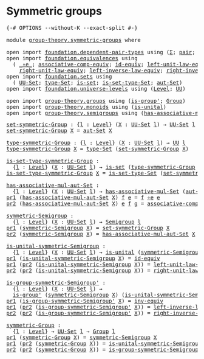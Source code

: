 # Symmetric groups

<pre class="Agda"><a id="29" class="Symbol">{-#</a> <a id="33" class="Keyword">OPTIONS</a> <a id="41" class="Pragma">--without-K</a> <a id="53" class="Pragma">--exact-split</a> <a id="67" class="Symbol">#-}</a>

<a id="72" class="Keyword">module</a> <a id="79" href="group-theory.symmetric-groups.html" class="Module">group-theory.symmetric-groups</a> <a id="109" class="Keyword">where</a>

<a id="116" class="Keyword">open</a> <a id="121" class="Keyword">import</a> <a id="128" href="foundation.dependent-pair-types.html" class="Module">foundation.dependent-pair-types</a> <a id="160" class="Keyword">using</a> <a id="166" class="Symbol">(</a><a id="167" href="foundation-core.dependent-pair-types.html#502" class="Record">Σ</a><a id="168" class="Symbol">;</a> <a id="170" href="foundation-core.dependent-pair-types.html#575" class="InductiveConstructor">pair</a><a id="174" class="Symbol">;</a> <a id="176" href="foundation-core.dependent-pair-types.html#592" class="Field">pr1</a><a id="179" class="Symbol">;</a> <a id="181" href="foundation-core.dependent-pair-types.html#604" class="Field">pr2</a><a id="184" class="Symbol">)</a>
<a id="186" class="Keyword">open</a> <a id="191" class="Keyword">import</a> <a id="198" href="foundation.equivalences.html" class="Module">foundation.equivalences</a> <a id="222" class="Keyword">using</a>
  <a id="230" class="Symbol">(</a> <a id="232" href="foundation-core.equivalences.html#7843" class="Function Operator">_∘e_</a><a id="236" class="Symbol">;</a> <a id="238" href="foundation.equivalences.html#16007" class="Function">associative-comp-equiv</a><a id="260" class="Symbol">;</a> <a id="262" href="foundation-core.equivalences.html#2480" class="Function">id-equiv</a><a id="270" class="Symbol">;</a> <a id="272" href="foundation.equivalences.html#16301" class="Function">left-unit-law-equiv</a><a id="291" class="Symbol">;</a> <a id="293" href="foundation-core.equivalences.html#5707" class="Function">inv-equiv</a><a id="302" class="Symbol">;</a>
    <a id="308" href="foundation.equivalences.html#16413" class="Function">right-unit-law-equiv</a><a id="328" class="Symbol">;</a> <a id="330" href="foundation.equivalences.html#16527" class="Function">left-inverse-law-equiv</a><a id="352" class="Symbol">;</a> <a id="354" href="foundation.equivalences.html#16700" class="Function">right-inverse-law-equiv</a><a id="377" class="Symbol">)</a>
<a id="379" class="Keyword">open</a> <a id="384" class="Keyword">import</a> <a id="391" href="foundation.sets.html" class="Module">foundation.sets</a> <a id="407" class="Keyword">using</a>
  <a id="415" class="Symbol">(</a> <a id="417" href="foundation-core.sets.html#1177" class="Function">UU-Set</a><a id="423" class="Symbol">;</a> <a id="425" href="foundation-core.sets.html#1291" class="Function">type-Set</a><a id="433" class="Symbol">;</a> <a id="435" href="foundation-core.sets.html#1099" class="Function">is-set</a><a id="441" class="Symbol">;</a> <a id="443" href="foundation-core.sets.html#1342" class="Function">is-set-type-Set</a><a id="458" class="Symbol">;</a> <a id="460" href="foundation.sets.html#4760" class="Function">aut-Set</a><a id="467" class="Symbol">)</a>
<a id="469" class="Keyword">open</a> <a id="474" class="Keyword">import</a> <a id="481" href="foundation.universe-levels.html" class="Module">foundation.universe-levels</a> <a id="508" class="Keyword">using</a> <a id="514" class="Symbol">(</a><a id="515" href="Agda.Primitive.html#597" class="Postulate">Level</a><a id="520" class="Symbol">;</a> <a id="522" href="foundation-core.universe-levels.html#222" class="Primitive">UU</a><a id="524" class="Symbol">)</a>

<a id="527" class="Keyword">open</a> <a id="532" class="Keyword">import</a> <a id="539" href="group-theory.groups.html" class="Module">group-theory.groups</a> <a id="559" class="Keyword">using</a> <a id="565" class="Symbol">(</a><a id="566" href="group-theory.groups.html#1938" class="Function">is-group&#39;</a><a id="575" class="Symbol">;</a> <a id="577" href="group-theory.groups.html#2398" class="Function">Group</a><a id="582" class="Symbol">)</a>
<a id="584" class="Keyword">open</a> <a id="589" class="Keyword">import</a> <a id="596" href="group-theory.monoids.html" class="Module">group-theory.monoids</a> <a id="617" class="Keyword">using</a> <a id="623" class="Symbol">(</a><a id="624" href="group-theory.monoids.html#831" class="Function">is-unital</a><a id="633" class="Symbol">)</a>
<a id="635" class="Keyword">open</a> <a id="640" class="Keyword">import</a> <a id="647" href="group-theory.semigroups.html" class="Module">group-theory.semigroups</a> <a id="671" class="Keyword">using</a> <a id="677" class="Symbol">(</a><a id="678" href="group-theory.semigroups.html#611" class="Function">has-associative-mul-Set</a><a id="701" class="Symbol">;</a> <a id="703" href="group-theory.semigroups.html#737" class="Function">Semigroup</a><a id="712" class="Symbol">)</a>
</pre>
<pre class="Agda"><a id="set-symmetric-Group"></a><a id="727" href="group-theory.symmetric-groups.html#727" class="Function">set-symmetric-Group</a> <a id="747" class="Symbol">:</a> <a id="749" class="Symbol">{</a><a id="750" href="group-theory.symmetric-groups.html#750" class="Bound">l</a> <a id="752" class="Symbol">:</a> <a id="754" href="Agda.Primitive.html#597" class="Postulate">Level</a><a id="759" class="Symbol">}</a> <a id="761" class="Symbol">(</a><a id="762" href="group-theory.symmetric-groups.html#762" class="Bound">X</a> <a id="764" class="Symbol">:</a> <a id="766" href="foundation-core.sets.html#1177" class="Function">UU-Set</a> <a id="773" href="group-theory.symmetric-groups.html#750" class="Bound">l</a><a id="774" class="Symbol">)</a> <a id="776" class="Symbol">→</a> <a id="778" href="foundation-core.sets.html#1177" class="Function">UU-Set</a> <a id="785" href="group-theory.symmetric-groups.html#750" class="Bound">l</a>
<a id="787" href="group-theory.symmetric-groups.html#727" class="Function">set-symmetric-Group</a> <a id="807" href="group-theory.symmetric-groups.html#807" class="Bound">X</a> <a id="809" class="Symbol">=</a> <a id="811" href="foundation.sets.html#4760" class="Function">aut-Set</a> <a id="819" href="group-theory.symmetric-groups.html#807" class="Bound">X</a>

<a id="type-symmetric-Group"></a><a id="822" href="group-theory.symmetric-groups.html#822" class="Function">type-symmetric-Group</a> <a id="843" class="Symbol">:</a> <a id="845" class="Symbol">{</a><a id="846" href="group-theory.symmetric-groups.html#846" class="Bound">l</a> <a id="848" class="Symbol">:</a> <a id="850" href="Agda.Primitive.html#597" class="Postulate">Level</a><a id="855" class="Symbol">}</a> <a id="857" class="Symbol">(</a><a id="858" href="group-theory.symmetric-groups.html#858" class="Bound">X</a> <a id="860" class="Symbol">:</a> <a id="862" href="foundation-core.sets.html#1177" class="Function">UU-Set</a> <a id="869" href="group-theory.symmetric-groups.html#846" class="Bound">l</a><a id="870" class="Symbol">)</a> <a id="872" class="Symbol">→</a> <a id="874" href="foundation-core.universe-levels.html#222" class="Primitive">UU</a> <a id="877" href="group-theory.symmetric-groups.html#846" class="Bound">l</a>
<a id="879" href="group-theory.symmetric-groups.html#822" class="Function">type-symmetric-Group</a> <a id="900" href="group-theory.symmetric-groups.html#900" class="Bound">X</a> <a id="902" class="Symbol">=</a> <a id="904" href="foundation-core.sets.html#1291" class="Function">type-Set</a> <a id="913" class="Symbol">(</a><a id="914" href="group-theory.symmetric-groups.html#727" class="Function">set-symmetric-Group</a> <a id="934" href="group-theory.symmetric-groups.html#900" class="Bound">X</a><a id="935" class="Symbol">)</a>

<a id="is-set-type-symmetric-Group"></a><a id="938" href="group-theory.symmetric-groups.html#938" class="Function">is-set-type-symmetric-Group</a> <a id="966" class="Symbol">:</a>
  <a id="970" class="Symbol">{</a><a id="971" href="group-theory.symmetric-groups.html#971" class="Bound">l</a> <a id="973" class="Symbol">:</a> <a id="975" href="Agda.Primitive.html#597" class="Postulate">Level</a><a id="980" class="Symbol">}</a> <a id="982" class="Symbol">(</a><a id="983" href="group-theory.symmetric-groups.html#983" class="Bound">X</a> <a id="985" class="Symbol">:</a> <a id="987" href="foundation-core.sets.html#1177" class="Function">UU-Set</a> <a id="994" href="group-theory.symmetric-groups.html#971" class="Bound">l</a><a id="995" class="Symbol">)</a> <a id="997" class="Symbol">→</a> <a id="999" href="foundation-core.sets.html#1099" class="Function">is-set</a> <a id="1006" class="Symbol">(</a><a id="1007" href="group-theory.symmetric-groups.html#822" class="Function">type-symmetric-Group</a> <a id="1028" href="group-theory.symmetric-groups.html#983" class="Bound">X</a><a id="1029" class="Symbol">)</a>
<a id="1031" href="group-theory.symmetric-groups.html#938" class="Function">is-set-type-symmetric-Group</a> <a id="1059" href="group-theory.symmetric-groups.html#1059" class="Bound">X</a> <a id="1061" class="Symbol">=</a> <a id="1063" href="foundation-core.sets.html#1342" class="Function">is-set-type-Set</a> <a id="1079" class="Symbol">(</a><a id="1080" href="group-theory.symmetric-groups.html#727" class="Function">set-symmetric-Group</a> <a id="1100" href="group-theory.symmetric-groups.html#1059" class="Bound">X</a><a id="1101" class="Symbol">)</a>

<a id="has-associative-mul-aut-Set"></a><a id="1104" href="group-theory.symmetric-groups.html#1104" class="Function">has-associative-mul-aut-Set</a> <a id="1132" class="Symbol">:</a>
  <a id="1136" class="Symbol">{</a><a id="1137" href="group-theory.symmetric-groups.html#1137" class="Bound">l</a> <a id="1139" class="Symbol">:</a> <a id="1141" href="Agda.Primitive.html#597" class="Postulate">Level</a><a id="1146" class="Symbol">}</a> <a id="1148" class="Symbol">(</a><a id="1149" href="group-theory.symmetric-groups.html#1149" class="Bound">X</a> <a id="1151" class="Symbol">:</a> <a id="1153" href="foundation-core.sets.html#1177" class="Function">UU-Set</a> <a id="1160" href="group-theory.symmetric-groups.html#1137" class="Bound">l</a><a id="1161" class="Symbol">)</a> <a id="1163" class="Symbol">→</a> <a id="1165" href="group-theory.semigroups.html#611" class="Function">has-associative-mul-Set</a> <a id="1189" class="Symbol">(</a><a id="1190" href="foundation.sets.html#4760" class="Function">aut-Set</a> <a id="1198" href="group-theory.symmetric-groups.html#1149" class="Bound">X</a><a id="1199" class="Symbol">)</a>
<a id="1201" href="foundation-core.dependent-pair-types.html#592" class="Field">pr1</a> <a id="1205" class="Symbol">(</a><a id="1206" href="group-theory.symmetric-groups.html#1104" class="Function">has-associative-mul-aut-Set</a> <a id="1234" href="group-theory.symmetric-groups.html#1234" class="Bound">X</a><a id="1235" class="Symbol">)</a> <a id="1237" href="group-theory.symmetric-groups.html#1237" class="Bound">f</a> <a id="1239" href="group-theory.symmetric-groups.html#1239" class="Bound">e</a> <a id="1241" class="Symbol">=</a> <a id="1243" href="group-theory.symmetric-groups.html#1237" class="Bound">f</a> <a id="1245" href="foundation-core.equivalences.html#7843" class="Function Operator">∘e</a> <a id="1248" href="group-theory.symmetric-groups.html#1239" class="Bound">e</a>
<a id="1250" href="foundation-core.dependent-pair-types.html#604" class="Field">pr2</a> <a id="1254" class="Symbol">(</a><a id="1255" href="group-theory.symmetric-groups.html#1104" class="Function">has-associative-mul-aut-Set</a> <a id="1283" href="group-theory.symmetric-groups.html#1283" class="Bound">X</a><a id="1284" class="Symbol">)</a> <a id="1286" href="group-theory.symmetric-groups.html#1286" class="Bound">e</a> <a id="1288" href="group-theory.symmetric-groups.html#1288" class="Bound">f</a> <a id="1290" href="group-theory.symmetric-groups.html#1290" class="Bound">g</a> <a id="1292" class="Symbol">=</a> <a id="1294" href="foundation.equivalences.html#16007" class="Function">associative-comp-equiv</a> <a id="1317" href="group-theory.symmetric-groups.html#1290" class="Bound">g</a> <a id="1319" href="group-theory.symmetric-groups.html#1288" class="Bound">f</a> <a id="1321" href="group-theory.symmetric-groups.html#1286" class="Bound">e</a>

<a id="symmetric-Semigroup"></a><a id="1324" href="group-theory.symmetric-groups.html#1324" class="Function">symmetric-Semigroup</a> <a id="1344" class="Symbol">:</a>
  <a id="1348" class="Symbol">{</a><a id="1349" href="group-theory.symmetric-groups.html#1349" class="Bound">l</a> <a id="1351" class="Symbol">:</a> <a id="1353" href="Agda.Primitive.html#597" class="Postulate">Level</a><a id="1358" class="Symbol">}</a> <a id="1360" class="Symbol">(</a><a id="1361" href="group-theory.symmetric-groups.html#1361" class="Bound">X</a> <a id="1363" class="Symbol">:</a> <a id="1365" href="foundation-core.sets.html#1177" class="Function">UU-Set</a> <a id="1372" href="group-theory.symmetric-groups.html#1349" class="Bound">l</a><a id="1373" class="Symbol">)</a> <a id="1375" class="Symbol">→</a> <a id="1377" href="group-theory.semigroups.html#737" class="Function">Semigroup</a> <a id="1387" href="group-theory.symmetric-groups.html#1349" class="Bound">l</a>
<a id="1389" href="foundation-core.dependent-pair-types.html#592" class="Field">pr1</a> <a id="1393" class="Symbol">(</a><a id="1394" href="group-theory.symmetric-groups.html#1324" class="Function">symmetric-Semigroup</a> <a id="1414" href="group-theory.symmetric-groups.html#1414" class="Bound">X</a><a id="1415" class="Symbol">)</a> <a id="1417" class="Symbol">=</a> <a id="1419" href="group-theory.symmetric-groups.html#727" class="Function">set-symmetric-Group</a> <a id="1439" href="group-theory.symmetric-groups.html#1414" class="Bound">X</a>
<a id="1441" href="foundation-core.dependent-pair-types.html#604" class="Field">pr2</a> <a id="1445" class="Symbol">(</a><a id="1446" href="group-theory.symmetric-groups.html#1324" class="Function">symmetric-Semigroup</a> <a id="1466" href="group-theory.symmetric-groups.html#1466" class="Bound">X</a><a id="1467" class="Symbol">)</a> <a id="1469" class="Symbol">=</a> <a id="1471" href="group-theory.symmetric-groups.html#1104" class="Function">has-associative-mul-aut-Set</a> <a id="1499" href="group-theory.symmetric-groups.html#1466" class="Bound">X</a>

<a id="is-unital-symmetric-Semigroup"></a><a id="1502" href="group-theory.symmetric-groups.html#1502" class="Function">is-unital-symmetric-Semigroup</a> <a id="1532" class="Symbol">:</a>
  <a id="1536" class="Symbol">{</a><a id="1537" href="group-theory.symmetric-groups.html#1537" class="Bound">l</a> <a id="1539" class="Symbol">:</a> <a id="1541" href="Agda.Primitive.html#597" class="Postulate">Level</a><a id="1546" class="Symbol">}</a> <a id="1548" class="Symbol">(</a><a id="1549" href="group-theory.symmetric-groups.html#1549" class="Bound">X</a> <a id="1551" class="Symbol">:</a> <a id="1553" href="foundation-core.sets.html#1177" class="Function">UU-Set</a> <a id="1560" href="group-theory.symmetric-groups.html#1537" class="Bound">l</a><a id="1561" class="Symbol">)</a> <a id="1563" class="Symbol">→</a> <a id="1565" href="group-theory.monoids.html#831" class="Function">is-unital</a> <a id="1575" class="Symbol">(</a><a id="1576" href="group-theory.symmetric-groups.html#1324" class="Function">symmetric-Semigroup</a> <a id="1596" href="group-theory.symmetric-groups.html#1549" class="Bound">X</a><a id="1597" class="Symbol">)</a>
<a id="1599" href="foundation-core.dependent-pair-types.html#592" class="Field">pr1</a> <a id="1603" class="Symbol">(</a><a id="1604" href="group-theory.symmetric-groups.html#1502" class="Function">is-unital-symmetric-Semigroup</a> <a id="1634" href="group-theory.symmetric-groups.html#1634" class="Bound">X</a><a id="1635" class="Symbol">)</a> <a id="1637" class="Symbol">=</a> <a id="1639" href="foundation-core.equivalences.html#2480" class="Function">id-equiv</a>
<a id="1648" href="foundation-core.dependent-pair-types.html#592" class="Field">pr1</a> <a id="1652" class="Symbol">(</a><a id="1653" href="foundation-core.dependent-pair-types.html#604" class="Field">pr2</a> <a id="1657" class="Symbol">(</a><a id="1658" href="group-theory.symmetric-groups.html#1502" class="Function">is-unital-symmetric-Semigroup</a> <a id="1688" href="group-theory.symmetric-groups.html#1688" class="Bound">X</a><a id="1689" class="Symbol">))</a> <a id="1692" class="Symbol">=</a> <a id="1694" href="foundation.equivalences.html#16301" class="Function">left-unit-law-equiv</a>
<a id="1714" href="foundation-core.dependent-pair-types.html#604" class="Field">pr2</a> <a id="1718" class="Symbol">(</a><a id="1719" href="foundation-core.dependent-pair-types.html#604" class="Field">pr2</a> <a id="1723" class="Symbol">(</a><a id="1724" href="group-theory.symmetric-groups.html#1502" class="Function">is-unital-symmetric-Semigroup</a> <a id="1754" href="group-theory.symmetric-groups.html#1754" class="Bound">X</a><a id="1755" class="Symbol">))</a> <a id="1758" class="Symbol">=</a> <a id="1760" href="foundation.equivalences.html#16413" class="Function">right-unit-law-equiv</a>

<a id="is-group-symmetric-Semigroup&#39;"></a><a id="1782" href="group-theory.symmetric-groups.html#1782" class="Function">is-group-symmetric-Semigroup&#39;</a> <a id="1812" class="Symbol">:</a>
  <a id="1816" class="Symbol">{</a><a id="1817" href="group-theory.symmetric-groups.html#1817" class="Bound">l</a> <a id="1819" class="Symbol">:</a> <a id="1821" href="Agda.Primitive.html#597" class="Postulate">Level</a><a id="1826" class="Symbol">}</a> <a id="1828" class="Symbol">(</a><a id="1829" href="group-theory.symmetric-groups.html#1829" class="Bound">X</a> <a id="1831" class="Symbol">:</a> <a id="1833" href="foundation-core.sets.html#1177" class="Function">UU-Set</a> <a id="1840" href="group-theory.symmetric-groups.html#1817" class="Bound">l</a><a id="1841" class="Symbol">)</a> <a id="1843" class="Symbol">→</a>
  <a id="1847" href="group-theory.groups.html#1938" class="Function">is-group&#39;</a> <a id="1857" class="Symbol">(</a><a id="1858" href="group-theory.symmetric-groups.html#1324" class="Function">symmetric-Semigroup</a> <a id="1878" href="group-theory.symmetric-groups.html#1829" class="Bound">X</a><a id="1879" class="Symbol">)</a> <a id="1881" class="Symbol">(</a><a id="1882" href="group-theory.symmetric-groups.html#1502" class="Function">is-unital-symmetric-Semigroup</a> <a id="1912" href="group-theory.symmetric-groups.html#1829" class="Bound">X</a><a id="1913" class="Symbol">)</a>
<a id="1915" href="foundation-core.dependent-pair-types.html#592" class="Field">pr1</a> <a id="1919" class="Symbol">(</a><a id="1920" href="group-theory.symmetric-groups.html#1782" class="Function">is-group-symmetric-Semigroup&#39;</a> <a id="1950" href="group-theory.symmetric-groups.html#1950" class="Bound">X</a><a id="1951" class="Symbol">)</a> <a id="1953" class="Symbol">=</a> <a id="1955" href="foundation-core.equivalences.html#5707" class="Function">inv-equiv</a>
<a id="1965" href="foundation-core.dependent-pair-types.html#592" class="Field">pr1</a> <a id="1969" class="Symbol">(</a><a id="1970" href="foundation-core.dependent-pair-types.html#604" class="Field">pr2</a> <a id="1974" class="Symbol">(</a><a id="1975" href="group-theory.symmetric-groups.html#1782" class="Function">is-group-symmetric-Semigroup&#39;</a> <a id="2005" href="group-theory.symmetric-groups.html#2005" class="Bound">X</a><a id="2006" class="Symbol">))</a> <a id="2009" class="Symbol">=</a> <a id="2011" href="foundation.equivalences.html#16527" class="Function">left-inverse-law-equiv</a>
<a id="2034" href="foundation-core.dependent-pair-types.html#604" class="Field">pr2</a> <a id="2038" class="Symbol">(</a><a id="2039" href="foundation-core.dependent-pair-types.html#604" class="Field">pr2</a> <a id="2043" class="Symbol">(</a><a id="2044" href="group-theory.symmetric-groups.html#1782" class="Function">is-group-symmetric-Semigroup&#39;</a> <a id="2074" href="group-theory.symmetric-groups.html#2074" class="Bound">X</a><a id="2075" class="Symbol">))</a> <a id="2078" class="Symbol">=</a> <a id="2080" href="foundation.equivalences.html#16700" class="Function">right-inverse-law-equiv</a>

<a id="symmetric-Group"></a><a id="2105" href="group-theory.symmetric-groups.html#2105" class="Function">symmetric-Group</a> <a id="2121" class="Symbol">:</a>
  <a id="2125" class="Symbol">{</a><a id="2126" href="group-theory.symmetric-groups.html#2126" class="Bound">l</a> <a id="2128" class="Symbol">:</a> <a id="2130" href="Agda.Primitive.html#597" class="Postulate">Level</a><a id="2135" class="Symbol">}</a> <a id="2137" class="Symbol">→</a> <a id="2139" href="foundation-core.sets.html#1177" class="Function">UU-Set</a> <a id="2146" href="group-theory.symmetric-groups.html#2126" class="Bound">l</a> <a id="2148" class="Symbol">→</a> <a id="2150" href="group-theory.groups.html#2398" class="Function">Group</a> <a id="2156" href="group-theory.symmetric-groups.html#2126" class="Bound">l</a>
<a id="2158" href="foundation-core.dependent-pair-types.html#592" class="Field">pr1</a> <a id="2162" class="Symbol">(</a><a id="2163" href="group-theory.symmetric-groups.html#2105" class="Function">symmetric-Group</a> <a id="2179" href="group-theory.symmetric-groups.html#2179" class="Bound">X</a><a id="2180" class="Symbol">)</a> <a id="2182" class="Symbol">=</a> <a id="2184" href="group-theory.symmetric-groups.html#1324" class="Function">symmetric-Semigroup</a> <a id="2204" href="group-theory.symmetric-groups.html#2179" class="Bound">X</a>
<a id="2206" href="foundation-core.dependent-pair-types.html#592" class="Field">pr1</a> <a id="2210" class="Symbol">(</a><a id="2211" href="foundation-core.dependent-pair-types.html#604" class="Field">pr2</a> <a id="2215" class="Symbol">(</a><a id="2216" href="group-theory.symmetric-groups.html#2105" class="Function">symmetric-Group</a> <a id="2232" href="group-theory.symmetric-groups.html#2232" class="Bound">X</a><a id="2233" class="Symbol">))</a> <a id="2236" class="Symbol">=</a> <a id="2238" href="group-theory.symmetric-groups.html#1502" class="Function">is-unital-symmetric-Semigroup</a> <a id="2268" href="group-theory.symmetric-groups.html#2232" class="Bound">X</a>
<a id="2270" href="foundation-core.dependent-pair-types.html#604" class="Field">pr2</a> <a id="2274" class="Symbol">(</a><a id="2275" href="foundation-core.dependent-pair-types.html#604" class="Field">pr2</a> <a id="2279" class="Symbol">(</a><a id="2280" href="group-theory.symmetric-groups.html#2105" class="Function">symmetric-Group</a> <a id="2296" href="group-theory.symmetric-groups.html#2296" class="Bound">X</a><a id="2297" class="Symbol">))</a> <a id="2300" class="Symbol">=</a> <a id="2302" href="group-theory.symmetric-groups.html#1782" class="Function">is-group-symmetric-Semigroup&#39;</a> <a id="2332" href="group-theory.symmetric-groups.html#2296" class="Bound">X</a>
</pre>
